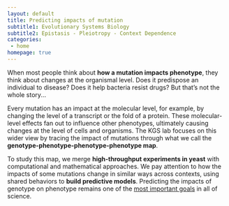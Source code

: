 ```yaml
---
layout: default
title: Predicting impacts of mutation
subtitle1: Evolutionary Systems Biology
subtitle2: Epistasis - Pleiotropy - Context Dependence
categories:
 - home
homepage: true
---
```

When most people think about <b>how a mutation impacts phenotype</b>, they think about changes at the organismal level. Does it predispose an individual to disease? Does it help bacteria resist drugs? But that’s not the whole story...

Every mutation has an impact at the molecular level, for example, by changing the level of a transcript or the fold of a protein. These molecular-level effects fan out to influence other phenotypes, ultimately causing changes at the level of cells and organisms. The KGS lab focuses on this wider view by tracing the impact of mutations through what we call the <b>genotype-phenotype-phenotype-phenotype map</b>. 

To study this map, we merge <b>high-throughput experiments in yeast</b> with computational and mathematical approaches. We pay attention to how the impacts of some mutations change in similar ways across contexts, using shared behaviors to <b>build predictive models</b>. Predicting the impacts of genotype on phenotype remains one of the [most important goals](https://www.nsf.gov/news/special_reports/big_ideas/life.jsp) in all of science.